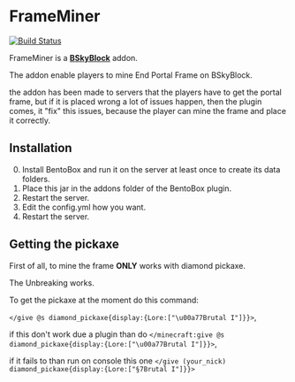 # FrameMiner
  [![Build Status](https://ci.codemc.org/job/ARPlugins/job/FrameMiner/badge/icon)](https://ci.codemc.org/job/ARPlugins/job/FrameMiner/)  

FrameMiner is a [**BSkyBlock**](https://github.icom/BentoBoxWorld/BSkyBlock) addon.

The addon enable players to mine End Portal Frame on BSkyBlock.

the addon has been made to servers that the players have to get the portal frame, but if it is placed wrong a lot of issues happen, then the plugin comes, it "fix" this issues, because the player can mine the frame and place it correctly.

## Installation

0. Install BentoBox and run it on the server at least once to create its data folders.
1. Place this jar in the addons folder of the BentoBox plugin.
2. Restart the server.
3. Edit the config.yml how you want.
4. Restart the server.

## Getting the pickaxe

First of all, to mine the frame **ONLY** works with diamond pickaxe.

The Unbreaking works.

To get the pickaxe at the moment do this command:

`</give @s diamond_pickaxe{display:{Lore:["\u00a77Brutal I"]}}>`,

if this don't work due a plugin than do `</minecraft:give @s diamond_pickaxe{display:{Lore:["\u00a77Brutal I"]}}>`, 

if it fails to than run on console this one `</give (your_nick) diamond_pickaxe{display:{Lore:["§7Brutal I"]}}>`
